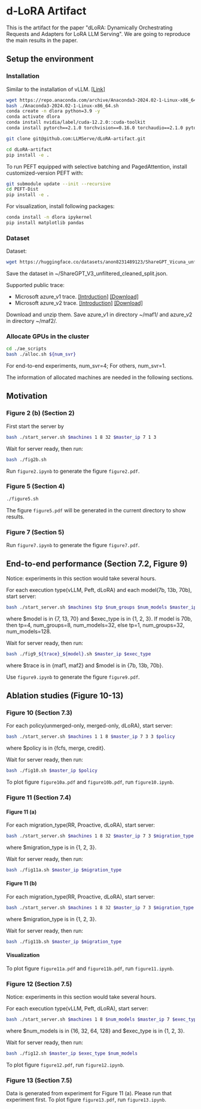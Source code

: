 # d-LoRA Artifact

This is the artifact for the paper "dLoRA: Dynamically Orchestrating Requests and Adapters for LoRA LLM Serving". We are going to reproduce the main results in the paper. 
<!-- This project is based on vLLM. [[Link]](https://github.com/vllm-project/vllm) -->

## Setup the environment

### Installation

Similar to the installation of vLLM. [[Link]](https://docs.vllm.ai/en/latest/getting_started/installation.html#build-from-source)

```bash
wget https://repo.anaconda.com/archive/Anaconda3-2024.02-1-Linux-x86_64.sh
bash ./Anaconda3-2024.02-1-Linux-x86_64.sh
conda create -n dlora python=3.9 -y
conda activate dlora
conda install nvidia/label/cuda-12.2.0::cuda-toolkit
conda install pytorch==2.1.0 torchvision==0.16.0 torchaudio==2.1.0 pytorch-cuda=12.1 -c pytorch -c nvidia

git clone git@github.com:LLMServe/dLoRA-artifact.git

cd dLoRA-artifact
pip install -e .
```

To run PEFT equipped with selective batching and PagedAttention, install customized-version PEFT with:
```bash
git submodule update --init --recursive
cd PEFT-Dist
pip install -e .
```

For visualization, install following packages:
```bash
conda install -n dlora ipykernel
pip install matplotlib pandas
```

### Dataset

Dataset:
```bash
wget https://huggingface.co/datasets/anon8231489123/ShareGPT_Vicuna_unfiltered/resolve/main/ShareGPT_V3_unfiltered_cleaned_split.json
```

Save the dataset in ~/ShareGPT_V3_unfiltered_cleaned_split.json.

Supported public trace:
- Microsoft azure_v1 trace. [[Intrduction]](https://github.com/Azure/AzurePublicDataset/blob/master/AzureFunctionsDataset2019.md) [[Download]](https://azurecloudpublicdataset2.blob.core.windows.net/azurepublicdatasetv2/azurefunctions_dataset2019/azurefunctions-dataset2019.tar.xz)
- Microsoft azure_v2 trace. [[Introduction]](https://github.com/Azure/AzurePublicDataset/blob/master/AzureFunctionsInvocationTrace2021.md) [[Download]](https://github.com/Azure/AzurePublicDataset/raw/master/data/AzureFunctionsInvocationTraceForTwoWeeksJan2021.rar)


Download and unzip them.
Save azure_v1 in directory ~/maf1/ and azure_v2 in directory ~/maf2/.

### Allocate GPUs in the cluster

```bash
cd ./ae_scripts
bash ./alloc.sh ${num_svr}
```

For end-to-end experiments, num_svr=4;
For others, num_svr=1.

The information of allocated machines are needed in the following sections.

## Motivation

### Figure 2 (b) (Section 2)

First start the server by
```bash
bash ./start_server.sh $machines 1 8 32 $master_ip 7 1 3
```

Wait for server ready, then run:
```bash
bash ./fig2b.sh
```

Run `figure2.ipynb` to generate the figure `figure2.pdf`.

### Figure 5 (Section 4)

```bash
./figure5.sh
```

The figure `figure5.pdf` will be generated in the current directory to show results.

### Figure 7 (Section 5)

Run `figure7.ipynb` to generate the figure `figure7.pdf`.

## End-to-end performance (Section 7.2, Figure 9)

Notice: experiments in this section would take several hours.

For each execution type(vLLM, Peft, dLoRA) and each model(7b, 13b, 70b), start server:
```bash
bash ./start_server.sh $machines $tp $num_groups $num_models $master_ip $model $exec_type 3
```
where $model is in {7, 13, 70} and $exec_type is in {1, 2, 3}.
If model is 70b, then tp=4, num_groups=8, num_models=32, else tp=1, num_groups=32, num_models=128.

Wait for server ready, then run:
```bash
bash ./fig9_${trace}_${model}.sh $master_ip $exec_type
```
where $trace is in {maf1, maf2} and $model is in {7b, 13b, 70b}.

Use `figure9.ipynb` to generate the figure `figure9.pdf`.


## Ablation studies (Figure 10-13)

### Figure 10 (Section 7.3)

For each policy(unmerged-only, merged-only, dLoRA), start server:
```bash
bash ./start_server.sh $machines 1 1 8 $master_ip 7 3 3 $policy
```
where $policy is in {fcfs, merge, credit}.

Wait for server ready, then run:
```bash
bash ./fig10.sh $master_ip $policy
```

To plot figure `figure10a.pdf` and `figure10b.pdf`, run `figure10.ipynb`.

### Figure 11 (Section 7.4)

#### Figure 11 (a)

For each migration_type(RR, Proactive, dLoRA), start server:
```bash
bash ./start_server.sh $machines 1 8 32 $master_ip 7 3 $migration_type
```
where $migration_type is in {1, 2, 3}.

Wait for server ready, then run:
```bash
bash ./fig11a.sh $master_ip $migration_type
```

#### Figure 11 (b)

For each migration_type(RR, Proactive, dLoRA), start server:
```bash
bash ./start_server.sh $machines 1 8 32 $master_ip 7 3 $migration_type
```
where $migration_type is in {1, 2, 3}.

Wait for server ready, then run:
```bash
bash ./fig11b.sh $master_ip $migration_type
```

#### Visualization

To plot figure `figure11a.pdf` and `figure11b.pdf`, run `figure11.ipynb`.


### Figure 12 (Section 7.5)

Notice: experiments in this section would take several hours.

For each execution type(vLLM, Peft, dLoRA), start server:
```bash
bash ./start_server.sh $machines 1 8 $num_models $master_ip 7 $exec_type 3
```
where $num_models is in {16, 32, 64, 128} and $exec_type is in {1, 2, 3}.

Wait for server ready, then run:
```bash
bash ./fig12.sh $master_ip $exec_type $num_models
```

To plot figure `figure12.pdf`, run `figure12.ipynb`.

### Figure 13 (Section 7.5)

Data is generated from experiment for Figure 11 (a). Please run that experiment first. To plot figure `figure13.pdf`, run `figure13.ipynb`.